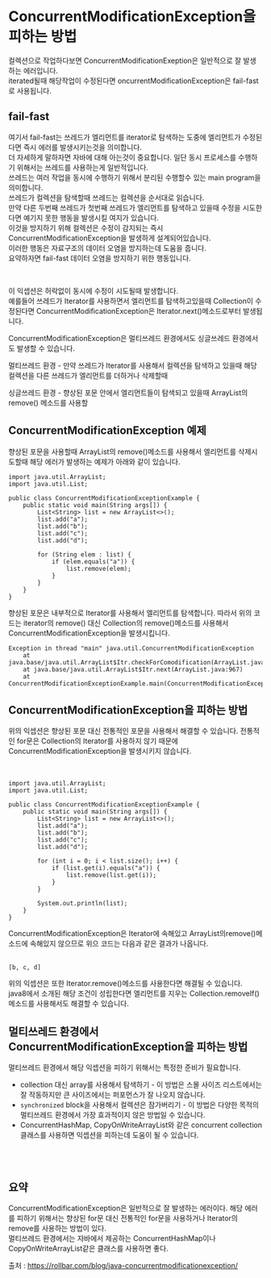 # ConcurrentModificationException을 피하는 방법

컬렉션으로 작업하다보면 ConcurrentModificationExeption은 일반적으로 잘 발생하는 에러입니다.  
iterated될때 해당작업이 수정된다면 oncurrentModificationException은 fail-fast로 사용됩니다.
   
## fail-fast   

여기서 fail-fast는 쓰레드가 엘리먼트를 iterator로 탐색하는 도중에 엘리먼트가 수정된다면 즉시 에러를 발생시키는것을 의미합니다.  
더 자세하게 말하자면 자바에 대해 아는것이 중요합니다. 일단 동시 프로세스를 수행하기 위해서는 쓰레드를 사용하는게 일반적입니다.  
쓰레드는 여러 작업을 동시에 수행하기 위해서 분리된 수행할수 있는 main program을 의미합니다.  
쓰레드가 컬렉션을 탐색할때 쓰레드는 컬렉션을 순서대로 읽습니다.  
만약 다른 두번째 쓰레드가 첫번째 쓰레드가 엘리먼트를 탐색하고 있을때 수정을 시도한다면 예기지 못한 행동을 발생시킬 여지가 있습니다.  
이것을 방지하기 위해 컬렉션은 수정이 감지되는 즉시 ConcurrentModificationException을 발생하게 설계되어있습니다.  
이러한 행동은 자료구조의 데이터 오염을 방지하는데 도움을 줍니다.  
요약하자면 fail-fast 데이터 오염을 방지하기 위한 행동입니다.  
   
<br />
   

이 익셉션은 허락없이 동시에 수정이 시도될때 발생합니다.  
예를들어 쓰레드가 Iterator를 사용하면서 엘리먼트를 탐색하고있을때 Collection이 수정된다면 ConcurrentModificationException은 Iterator.next()메소드로부터 발생됩니다.
   
ConcurrentModificationException은 멀티쓰레드 환경에서도 싱글쓰레드 환경에서도 발생할 수 있습니다.
   
멀티쓰레드 환경 - 만약 쓰레드가 Iterator를 사용해서 컬렉션을 탐색하고 있을때 해당 컬렉션을 다른 쓰레드가 엘리먼트를 더하거나 삭제할때  
   
싱글쓰레드 환경 - 향상된 포문 안에서 엘리먼트들이 탐색되고 있을때 ArrayList의 remove() 메소드를 사용할
   
      
## ConcurrentModificationException 예제  
   
향상된 포문을 사용할때 ArrayList의 remove()메소드를 사용해서 엘리먼트를 삭제시도할때 해당 에러가 발생하는 예제가 아래와 같이 있습니다.  
   


```
import java.util.ArrayList;
import java.util.List;

public class ConcurrentModificationExceptionExample {
    public static void main(String args[]) {
        List<String> list = new ArrayList<>();
        list.add("a");
        list.add("b");
        list.add("c");
        list.add("d");

        for (String elem : list) {
            if (elem.equals("a")) {
                list.remove(elem);
            }
        }
    }
}
```
   
향상된 포문은 내부적으로 Iterator를 사용해서 엘리먼트를 탐색합니다. 따라서 위의 코드는 iterator의 remove() 대신 Collection의 remove()메소드를 사용해서 ConcurrentModificationException을 발생시킵니다.  

   
```  
Exception in thread "main" java.util.ConcurrentModificationException
    at java.base/java.util.ArrayList$Itr.checkForComodification(ArrayList.java:1013)
    at java.base/java.util.ArrayList$Itr.next(ArrayList.java:967)
    at ConcurrentModificationExceptionExample.main(ConcurrentModificationExceptionExample.java:12)
```  
   
## ConcurrentModificationException을 피하는 방법  
위의 익셉션은 향상된 포문 대신 전통적인 포문을 사용해서 해결할 수 있습니다. 전통적인 for문은 Collection의 Iterator를 사용하지 않기 때문에 ConcurrentModificationException을 발생시키지 않습니다.  
<br />
<br />
```  
import java.util.ArrayList;
import java.util.List;

public class ConcurrentModificationExceptionExample {
    public static void main(String args[]) {
        List<String> list = new ArrayList<>();
        list.add("a");
        list.add("b");
        list.add("c");
        list.add("d");

        for (int i = 0; i < list.size(); i++) {
            if (list.get(i).equals("a")) {
                list.remove(list.get(i));
            }
        }

        System.out.println(list);
    }
}
```  
ConcurrentModificationException은 Iterator에 속해있고 ArrayList의remove()메소드에 속해있지 않으므로 위으 코드는 다음과 같은 결과가 나옵니다.  
<br />
```  
[b, c, d]
```   
위의 익셉션은 또한 Iterator.remove()메소드를 사용한다면 해결될 수 있습니다.   
java8에서 소개된 해당 조건이 성립한다면 엘리먼트를 지우는 Collection.removeIf()메소드를 사용해서도 해결할 수 있습니다.  

## 멀티쓰레드 환경에서 ConcurrentModificationException을 피하는 방법   

멀티쓰레드 환경에서 해당 익셉션을 피하기 위해서는 특정한 준비가 필요합니다.  

- collection 대신 array를 사용해서 탐색하기 - 이 방법은 스몰 사이즈 리스트에서는 잘 작동하지만 큰 사이즈에서는 퍼포먼스가 잘 나오지 않습니다.
- `synchronized` block을 사용해서 컬렉션은 잠가버리기 - 이 방법은 다양한 목적의 멀티쓰레드 환경에서 가장 효과적이지 않은 방법일 수 있습니다.   
- ConcurrentHashMap, CopyOnWriteArrayList와 같은 concurrent collection클래스를 사용하면 익셉션을 피하는데 도움이 될 수 있습니다.   


<br />
<br />

## 요약   
ConcurrentModificationException은 일반적으로 잘 발생하는 에러이다. 해당 에러를 피하기 위해서는 향상된 for문 대신 전통적인 for문을 사용하거나 Iterator의 remove를 사용하는 방법이 있다.  
멀티쓰레드 환경에서는 자바에서 제공하는 ConcurrentHashMap이나 CopyOnWriteArrayList같은 클래스를 사용하면 좋다.


출처 : https://rollbar.com/blog/java-concurrentmodificationexception/ 
<br />
